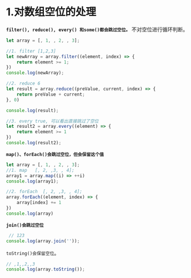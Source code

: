 # 1.对数组空位的处理

 **`filter(), reduce(), every() 和some()都会跳过空位。`** 不对空位进行循环判断。

``` javascript
let array = [, 1, , 2, , 3];

//1. filter [1,2,3]
let newArray = array.filter((element, index) => {
    return element >= 1;
})
console.log(newArray);

//2. reduce 6
let result = array.reduce((preValue, current, index) => {
    return preValue + current;
}, 0)

console.log(result);

//3. every true, 可以看出直接跳过了空位
let result2 = array.every((element) => {
    return element >= 1
})
console.log(result2);
```



**`map()、forEach()会跳过空位，但会保留这个值`**

``` javascript
let array = [, 1, , 2, , 3];
//1. map   [, 2, ,3, , 4];
array1 = array.map((i) => ++i)
console.log(array1);

//2. forEach  [, 2, ,3, , 4];
array.forEach((element, index) => {
    array[index] += 1
})
console.log(array)

```



**`join()会跳过空位`**

``` javascript
 // 123
console.log(array.join(''));

```



`toString()会保留空位`。

``` javascript
// ,1,,2,,3
console.log(array.toString());
```

